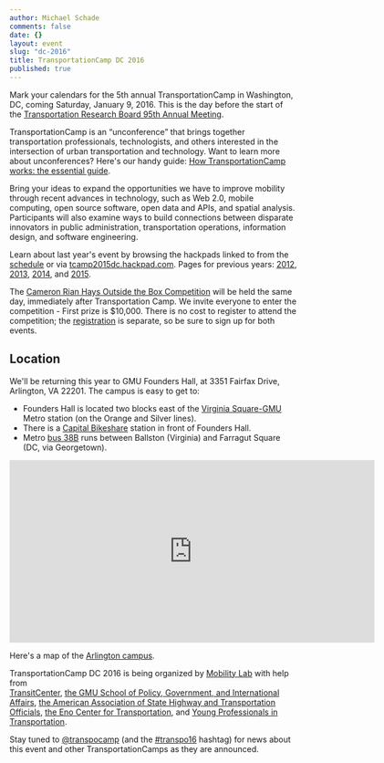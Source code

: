 ```yaml
---
author: Michael Schade
comments: false
date: {}
layout: event
slug: "dc-2016"
title: TransportationCamp DC 2016 
published: true
---
```

Mark your calendars for the 5th annual TransportationCamp in Washington, DC, coming Saturday, January 9, 2016. 
This is the day before the start of the [Transportation Research Board 95th Annual Meeting](http://www.trb.org/AnnualMeeting/AnnualMeeting.aspx). 

TransportationCamp is an “unconference” that brings together transportation professionals, technologists, and others interested in the intersection of urban transportation and technology. Want to learn more about unconferences? Here's our handy guide: [How TransportationCamp works: the essential guide](http://transportationcamp.org/2011/02/how-transportationcamp-works-the-essential-guide/).

Bring your ideas to expand the opportunities we have to improve mobility through recent advances in technology, such as Web 2.0, mobile computing, open source software, open data and APIs, and spatial analysis. Participants will also examine ways to build connections between disparate innovators in public administration, transportation operations, information design, and software engineering. 

Learn about last year's event by browsing the hackpads linked to from the [schedule](http://transportationcamp.org/events/dc-2015/schedule.html) or via [tcamp2015dc.hackpad.com](https://tcamp2015dc.hackpad.com/). Pages for previous years: [2012](http://transportationcamp.org/events/dc/), [2013](http://transportationcamp.org/events/dc-2013/), [2014](http://transportationcamp.org/events/dc-2014/), and [2015](http://transportationcamp.org/events/dc-2015/). 

The [Cameron Rian Hays Outside the Box Competition](http://outsidethebox.gmu.edu/) will be held the same day, immediately after Transportation Camp. 
We invite everyone to enter the competition - First prize is $10,000. 
There is no cost to register to attend the competition; 
the [registration](https://www.eventbrite.com/e/2016-hays-outside-the-box-conference-tickets-19211319574) is separate, so be sure to sign up for both events.

## Location

We'll be returning this year to GMU Founders Hall, at 3351 Fairfax Drive, Arlington, VA 22201. The campus is easy to get to:

  * Founders Hall is located two blocks east of the [Virginia Square-GMU](http://www.wmata.com/rail/station_detail.cfm?station_id=98) Metro station (on the Orange and Silver lines).
  * There is a [Capital Bikeshare](http://www.capitalbikeshare.com/) station in front of Founders Hall.
  * Metro [bus 38B](http://www.wmata.com/bus/timetables/view.cfm?line=12) runs between Ballston (Virginia) and Farragut Square (DC, via Georgetown).

<iframe align=center src="https://www.google.com/maps/embed?pb=!1m18!1m12!1m3!1d1552.8558231973786!2d-77.10089523808!3d38.88483864213981!2m3!1f0!2f0!3f0!3m2!1i1024!2i768!4f13.1!3m3!1m2!1s0x89b7b6828ba038d9%3A0xdc8b8bb98b169604!2sGeorge+Mason+University-Arlington+Campus!5e0!3m2!1sen!2sus!4v1412725299805" width="640" height="320" frameborder="0" style="border:0"></iframe>

Here's a map of the [Arlington campus](http://info.gmu.edu/Maps/ArlingtonMap14.pdf). 

TransportationCamp DC 2016 is being organized by [Mobility Lab](http://mobilitylab.org/) with help from  
[TransitCenter](http://transitcenter.org/), 
[the GMU School of Policy, Government, and International Affairs](http://spgia.gmu.edu/), 
[the American Association of State Highway and Transportation Officials](http://www.transportation.org/), 
[the Eno Center for Transportation](https://www.enotrans.org/), and 
[Young Professionals in Transportation](http://yptransportation.org/).

Stay tuned to [@transpocamp](https://twitter.com/transpocamp) (and the [#transpo16](https://twitter.com/search?q=%23transpo16) hashtag) 
for news about this event and other TransportationCamps as they are announced.
 